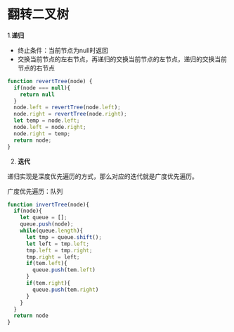 # 翻转二叉树

1.**递归**

- 终止条件：当前节点为null时返回
- 交换当前节点的左右节点，再递归的交换当前节点的左节点，递归的交换当前节点的右节点



``` js
function revertTree(node) {
  if(node === null){
    return null
  }
  node.left = revertTree(node.left);
  node.right = revertTree(node.right);
  let temp = node.left;
  node.left = node.right;
  node.right = temp;
  return node;
}
```



2. **迭代**

递归实现是深度优先遍历的方式，那么对应的迭代就是广度优先遍历。

广度优先遍历：队列

```js
function invertTree(node){
  if(node){
    let queue = [];
    queue.push(node);
    while(queue.length){
      let tmp = queue.shift();
      let left = tmp.left;
      tmp.left = tmp.right;
      tmp.right = left;
      if(tem.left){
        queue.push(tem.left)
      }
      if(tem.right){
        queue.push(tem.right)
      }
    }
  }
  return node
}
```



